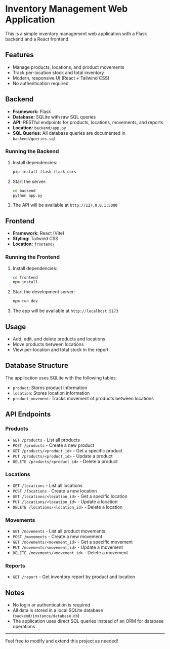 # Inventory Management Web Application

This is a simple inventory management web application with a Flask backend and a React frontend.

## Features
- Manage products, locations, and product movements
- Track per-location stock and total inventory
- Modern, responsive UI (React + Tailwind CSS)
- No authentication required

## Backend
- **Framework:** Flask
- **Database:** SQLite with raw SQL queries
- **API:** RESTful endpoints for products, locations, movements, and reports
- **Location:** `backend/app.py`
- **SQL Queries:** All database queries are documented in `backend/queries.sql`

### Running the Backend
1. Install dependencies:
   ```sh
   pip install flask flask_cors
   ```
2. Start the server:
   ```sh
   cd backend
   python app.py
   ```
3. The API will be available at `http://127.0.0.1:5000`

## Frontend
- **Framework:** React (Vite)
- **Styling:** Tailwind CSS
- **Location:** `frontend/`

### Running the Frontend
1. Install dependencies:
   ```sh
   cd frontend
   npm install
   ```
2. Start the development server:
   ```sh
   npm run dev
   ```
3. The app will be available at `http://localhost:5173`

## Usage
- Add, edit, and delete products and locations
- Move products between locations
- View per-location and total stock in the report

## Database Structure
The application uses SQLite with the following tables:
- `product`: Stores product information
- `location`: Stores location information
- `product_movement`: Tracks movement of products between locations

## API Endpoints

### Products
- `GET /products` - List all products
- `POST /products` - Create a new product
- `GET /products/<product_id>` - Get a specific product
- `PUT /products/<product_id>` - Update a product
- `DELETE /products/<product_id>` - Delete a product

### Locations
- `GET /locations` - List all locations
- `POST /locations` - Create a new location
- `GET /locations/<location_id>` - Get a specific location
- `PUT /locations/<location_id>` - Update a location
- `DELETE /locations/<location_id>` - Delete a location

### Movements
- `GET /movements` - List all product movements
- `POST /movements` - Create a new movement
- `GET /movements/<movement_id>` - Get a specific movement
- `PUT /movements/<movement_id>` - Update a movement
- `DELETE /movements/<movement_id>` - Delete a movement

### Reports
- `GET /report` - Get inventory report by product and location

## Notes
- No login or authentication is required
- All data is stored in a local SQLite database (`backend/instance/database.db`)
- The application uses direct SQL queries instead of an ORM for database operations

---

Feel free to modify and extend this project as needed!
